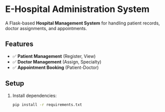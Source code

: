 # E-Hospital Administration System

A Flask-based **Hospital Management System** for handling patient records, doctor assignments, and appointments.

## Features
- ✅ **Patient Management** (Register, View)
- ✅ **Doctor Management** (Assign, Specialty)
- ✅ **Appointment Booking** (Patient-Doctor)

## Setup
1. Install dependencies:
   ```bash
   pip install -r requirements.txt
